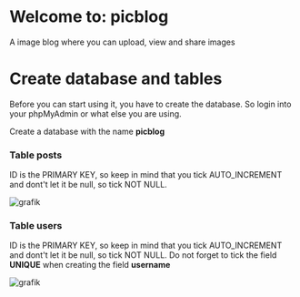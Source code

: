 # Welcome to: picblog
A image blog where you can upload, view and share images

# Create database and tables

Before you can start using it, you have to create the database. So login into your phpMyAdmin or what else you are using.

Create a database with the name **picblog**

### Table **posts**
ID is the PRIMARY KEY, so keep in mind that you tick AUTO_INCREMENT and dont't let it be null, so tick NOT NULL.

![grafik](https://cloud.githubusercontent.com/assets/23216069/25089457/d74fb9c2-237d-11e7-9c0b-aae5dd053ca7.png)

### Table **users**
ID is the PRIMARY KEY, so keep in mind that you tick AUTO_INCREMENT and dont't let it be null, so tick NOT NULL.
Do not forget to tick the field **UNIQUE** when creating the field **username**

![grafik](https://cloud.githubusercontent.com/assets/23216069/25089479/02ea8b52-237e-11e7-87c4-e9bc3a026f54.png)
